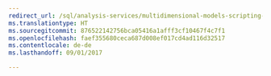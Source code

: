```yaml
---
redirect_url: /sql/analysis-services/multidimensional-models-scripting-language-assl-xmla/backing-up-restoring-and-synchronizing-databases-xmla
ms.translationtype: HT
ms.sourcegitcommit: 876522142756bca05416a1afff3cf10467f4c7f1
ms.openlocfilehash: faef355680ceca687d008ef017cd4ad116d32517
ms.contentlocale: de-de
ms.lasthandoff: 09/01/2017

---
```


